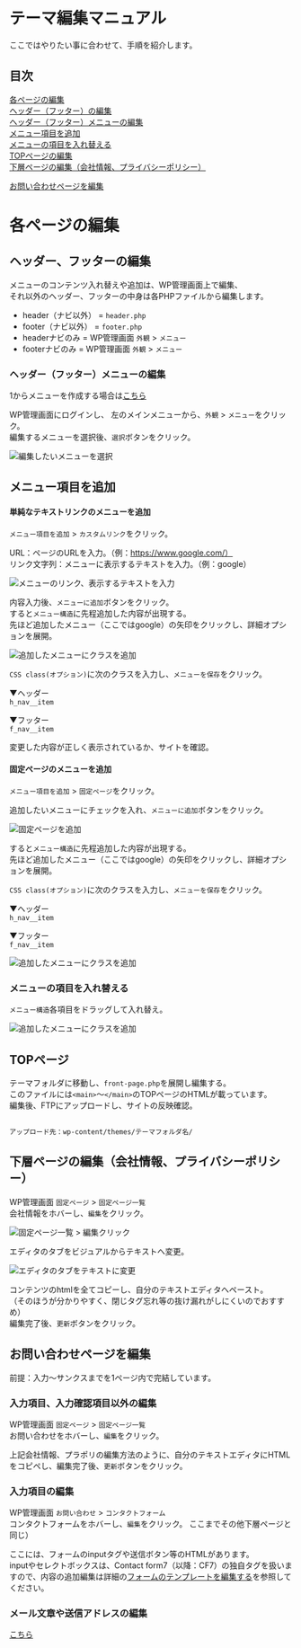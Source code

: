 # テーマ編集マニュアル

ここではやりたい事に合わせて、手順を紹介します。  
  
## 目次
[各ページの編集](#%E5%90%84%E3%83%9A%E3%83%BC%E3%82%B8%E3%81%AE%E7%B7%A8%E9%9B%86%E3%82%92%E3%81%97)  
	[ヘッダー（フッター）の編集](#%E5%90%84%E3%83%9A%E3%83%BC%E3%82%B8%E3%81%AE%E7%B7%A8%E9%9B%86%E3%82%92%E3%81%97)  
	[ヘッダー（フッター）メニューの編集](#%E3%83%A1%E3%83%8B%E3%83%A5%E3%83%BC%E9%A0%85%E7%9B%AE%E3%82%92%E8%BF%BD%E5%8A%A0%E3%81%97)  
	[メニュー項目を追加](#%E3%83%A1%E3%83%8B%E3%83%A5%E3%83%BC%E9%A0%85%E7%9B%AE%E3%82%92%E8%BF%BD%E5%8A%A0%E3%81%97)  
	[メニューの項目を入れ替える](#%E3%83%A1%E3%83%8B%E3%83%A5%E3%83%BC%E3%81%AE%E9%A0%85%E7%9B%AE%E3%82%92%E5%85%A5%E3%82%8C%E6%9B%BF%E3%81%88%E3%82%8B)  
	[TOPページの編集](#top%E3%83%9A%E3%83%BC%E3%82%B8)  
	[下層ページの編集（会社情報、プライバシーポリシー）](#%E4%BC%9A%E7%A4%BE%E6%83%85%E5%A0%B1%E3%83%97%E3%83%A9%E3%82%A4%E3%83%90%E3%82%B7%E3%83%BC%E3%83%9D%E3%83%AA%E3%82%B7%E3%83%BC%E3%83%9A%E3%83%BC%E3%82%B8%E4%B8%8B%E5%B1%A4)

[お問い合わせページを編集](#%E3%81%8A%E5%95%8F%E3%81%84%E5%90%88%E3%82%8F%E3%81%9B%E3%83%9A%E3%83%BC%E3%82%B8%E3%82%92%E7%B7%A8%E9%9B%86%E3%81%97)  
  
  
# 各ページの編集

## ヘッダー、フッターの編集

メニューのコンテンツ入れ替えや追加は、WP管理画面上で編集、  
それ以外のヘッダー、フッターの中身は各PHPファイルから編集します。  

- header（ナビ以外） = `header.php`
- footer（ナビ以外） = `footer.php`
- headerナビのみ = WP管理画面 `外観` > `メニュー`
- footerナビのみ = WP管理画面 `外観` > `メニュー`

### ヘッダー（フッター）メニューの編集

1からメニューを作成する場合は[こちら](order1a_flow.md#4-4-グローバルメニュー設定)  

WP管理画面にログインし、 左のメインメニューから、`外観` > `メニュー`をクリック。  
編集するメニューを選択後、`選択`ボタンをクリック。  

  
![編集したいメニューを選択](https://github.com/SakiTsukada-Bokuravo/WordPress-sharing-sheet/blob/images/tem_add_nav4.png)
  
## メニュー項目を追加

#### 単純なテキストリンクのメニューを追加
  
`メニュー項目を追加` > `カスタムリンク`をクリック。  
  
URL：ページのURLを入力。（例：https://www.google.com/）  
リンク文字列：メニューに表示するテキストを入力。（例：google）  

![メニューのリンク、表示するテキストを入力](https://github.com/SakiTsukada-Bokuravo/WordPress-sharing-sheet/blob/images/tem_add_nav1.png)

内容入力後、`メニューに追加`ボタンをクリック。  
すると`メニュー構造`に先程追加した内容が出現する。  
先ほど追加したメニュー（ここではgoogle）の矢印をクリックし、詳細オプションを展開。  
  
![追加したメニューにクラスを追加](https://github.com/SakiTsukada-Bokuravo/WordPress-sharing-sheet/blob/images/tem_add_nav2.png)
  
`CSS class(オプション)`に次のクラスを入力し、`メニューを保存`をクリック。  

▼ヘッダー  
`h_nav__item`  
  
▼フッター  
`f_nav__item`  
  
変更した内容が正しく表示されているか、サイトを確認。  
  
#### 固定ページのメニューを追加
  
`メニュー項目を追加` > `固定ページ`をクリック。  
  
追加したいメニューにチェックを入れ、`メニューに追加`ボタンをクリック。  

![固定ページを追加](https://github.com/SakiTsukada-Bokuravo/WordPress-sharing-sheet/blob/images/tem_add_nav3.png)

すると`メニュー構造`に先程追加した内容が出現する。  
先ほど追加したメニュー（ここではgoogle）の矢印をクリックし、詳細オプションを展開。  

`CSS class(オプション)`に次のクラスを入力し、`メニューを保存`をクリック。  

▼ヘッダー  
`h_nav__item`  
  
▼フッター  
`f_nav__item`  

![追加したメニューにクラスを追加](https://github.com/SakiTsukada-Bokuravo/WordPress-sharing-sheet/blob/images/tem_add_nav2.png)  
  

### メニューの項目を入れ替える

`メニュー構造`各項目をドラッグして入れ替え。  

![追加したメニューにクラスを追加](https://github.com/SakiTsukada-Bokuravo/WordPress-sharing-sheet/blob/images/tem_add_nav5.png)

## TOPページ

テーマフォルダに移動し、`front-page.php`を展開し編集する。  
このファイルには`<main>`～`</main>`のTOPページのHTMLが載っています。  
編集後、FTPにアップロードし、サイトの反映確認。  
  
```text

アップロード先：wp-content/themes/テーマフォルダ名/

```

## 下層ページの編集（会社情報、プライバシーポリシー）

WP管理画面 `固定ページ` > `固定ページ一覧`  
会社情報をホバーし、`編集`をクリック。
  
![固定ページ一覧 > 編集クリック](https://github.com/SakiTsukada-Bokuravo/WordPress-sharing-sheet/blob/images/tem_kotei1.png)  
  
エディタのタブをビジュアルからテキストへ変更。  

![エディタのタブをテキストに変更](https://github.com/SakiTsukada-Bokuravo/WordPress-sharing-sheet/blob/images/tem_kotei2.png)  
  
コンテンツのhtmlを全てコピーし、自分のテキストエディタへペースト。  
（そのほうが分かりやすく、閉じタグ忘れ等の抜け漏れがしにくいのでおすすめ）  
編集完了後、`更新`ボタンをクリック。

## お問い合わせページを編集
  
前提：入力～サンクスまでを1ページ内で完結しています。  

### 入力項目、入力確認項目以外の編集

WP管理画面 `固定ページ` > `固定ページ一覧`  
お問い合わせをホバーし、`編集`をクリック。  

上記会社情報、プラポリの編集方法のように、自分のテキストエディタにHTMLをコピペし、編集完了後、`更新`ボタンをクリック。

### 入力項目の編集

WP管理画面 `お問い合わせ` > `コンタクトフォーム`  
コンタクトフォームをホバーし、`編集`をクリック。
ここまでその他下層ページと同じ）  
  
ここには、フォームのinputタグや送信ボタン等のHTMLがあります。  
inputやセレクトボックスは、Contact form7（以降：CF7）の独自タグを扱いますので、内容の追加編集は詳細の[フォームのテンプレートを編集する](https://contactform7.com/ja/editing-form-template/)を参照してください。

### メール文章や送信アドレスの編集

[こちら](order1a_flow.md#4-5-お問い合わせ--コンタクトフォーム)

